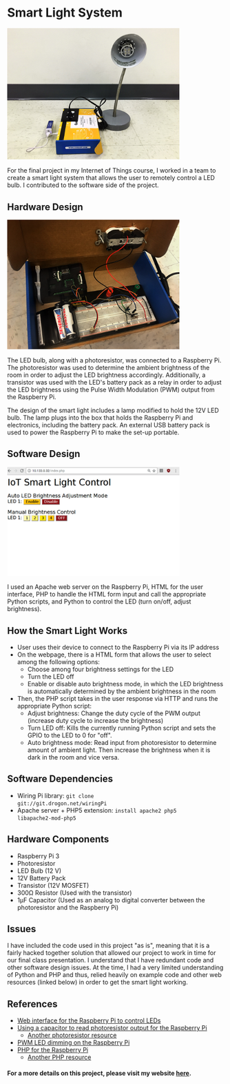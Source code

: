 # Smart Light System

<img src = "https://github.com/stephaniekyyip/stephaniekyyip.github.io/blob/master/img/projects/smartLight/smartLightSetup.jpg?raw=true" width = 400px></img>

For the final project in my Internet of Things course, I worked in a team to create a smart light system that allows the user to remotely control a LED bulb. I contributed to the software side of the project. 

## Hardware Design

<img src = "https://github.com/stephaniekyyip/stephaniekyyip.github.io/blob/master/img/projects/smartLight/smartLightElectronics.jpg?raw=true" width= 400px></img>

The LED bulb, along with a photoresistor, was connected to a Raspberry Pi. The photoresistor was used to determine the ambient brightness of the room in order to adjust the LED brightness accordingly. Additionally, a transistor was used with the LED's battery pack as a relay in order to adjust the LED brightness using the Pulse Width Modulation (PWM) output from the Raspberry Pi. 

The design of the smart light includes a lamp modified to hold the 12V LED bulb. The lamp plugs into the box that holds the Raspberry Pi and electronics, including the battery pack. An external USB battery pack is used to power the Raspberry Pi to make the set-up portable.

## Software Design
<img src = "https://github.com/stephaniekyyip/stephaniekyyip.github.io/blob/master/img/projects/smartLight/smartLightGUI.png?raw=true" width= 400px></img>

I used an Apache web server on the Raspberry Pi, HTML for the user interface, PHP to handle the HTML form input and call the appropriate Python scripts, and Python to control the LED (turn on/off, adjust brightness). 

## How the Smart Light Works
- User uses their device to connect to the Raspberry Pi via its IP address
- On the webpage, there is a HTML form that allows the user to select among the following options:
  - Choose among four brightness settings for the LED
  - Turn the LED off
  - Enable or disable auto brightness mode, in which the LED brightness is automatically determined by the ambient brightness in the room
- Then, the PHP script takes in the user response via HTTP and runs the appropriate Python script:
  - Adjust brightness: Change the duty cycle of the PWM output (increase duty cycle to increase the brightness)
  - Turn LED off: Kills the currently running Python script and sets the GPIO to the LED to 0 for "off".
  - Auto brightness mode: Read input from photoresistor to determine amount of ambient light. Then increase the brightness when it is dark in the room and vice versa. 

## Software Dependencies
- Wiring Pi library: <code>git clone git://git.drogon.net/wiringPi</code>
- Apache server + PHP5 extension: <code>install apache2 php5 libapache2-mod-php5</code>

## Hardware Components
- Raspberry Pi 3
- Photoresistor
- LED Bulb (12 V)
- 12V Battery Pack
- Transistor (12V MOSFET)
- 300Ω Resistor (Used with the transistor)
- 1µF Capacitor (Used as an analog to digital converter between the photoresistor and the Raspberry Pi)

## Issues
I have included the code used in this project "as is", meaning that it is a fairly hacked together solution that allowed our project to work in time for our final class presentation. I understand that I have redundant code and other software design issues. At the time, I had a very limited understanding of Python and PHP and thus, relied heavily on example code and other web resources (linked below) in order to get the smart light working. 

## References
- [Web interface for the Raspberry Pi to control LEDs](http://www.instructables.com/id/Simple-and-intuitive-web-interface-for-your-Raspbe/?ALLSTEPS)
- [Using a capacitor to read photoresistor output for the Raspberry Pi](https://pimylifeup.com/raspberry-pi-light-sensor/)
  - [Another photoresistor resource](https://learn.adafruit.com/basic-resistor-sensor-reading-on-raspberry-pi/basic-photocell-reading)
- [PWM LED dimming on the Raspberry Pi](http://raspi.tv/2013/how-to-use-soft-pwm-in-rpi-gpio-pt-2-led-dimming-and-motor-speed-control)
- [PHP for the Raspberry Pi](http://www.raspberry-pi-geek.com/Archive/2014/07/PHP-on-Raspberry-Pi)
  - [Another PHP resource](http://www.pp4s.co.uk/main/gs-pi-remote.html)
  
#### For a more details on this project, please visit my website [here](http://stephaniekyyip.github.io/projects.html#smartLightProj).
